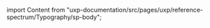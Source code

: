 
import Content from "uxp-documentation/src/pages/uxp/reference-spectrum/Typography/sp-body";

<Content query="product=photoshop"/>
